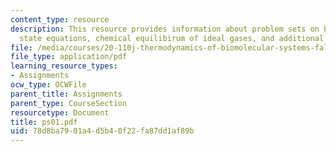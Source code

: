 ```yaml
---
content_type: resource
description: This resource provides information about problem sets on boundary conditions,
  state equations, chemical equilibirum of ideal gases, and additional practice problems.
file: /media/courses/20-110j-thermodynamics-of-biomolecular-systems-fall-2005/78d8ba7901a4d5b40f22fa87dd1af89b_ps01.pdf
file_type: application/pdf
learning_resource_types:
- Assignments
ocw_type: OCWFile
parent_title: Assignments
parent_type: CourseSection
resourcetype: Document
title: ps01.pdf
uid: 78d8ba79-01a4-d5b4-0f22-fa87dd1af89b
---
```

